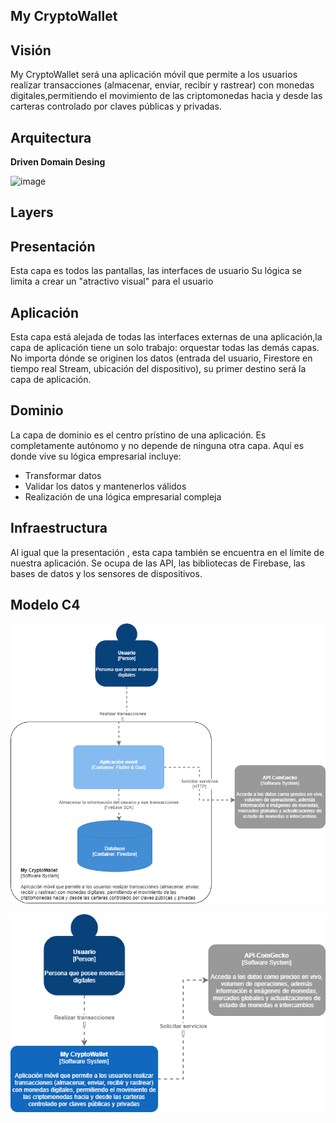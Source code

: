 ## My CryptoWallet


## Visión

My CryptoWallet será una aplicación móvil que permite a los usuarios realizar  transacciones (almacenar, enviar, recibir y rastrear) con monedas digitales,permitiendo el movimiento de las criptomonedas hacia y desde las carteras controlado por claves públicas y privadas.

## Arquitectura
**Driven Domain Desing**

![image](https://user-images.githubusercontent.com/65565908/123196751-1b0a0800-d470-11eb-981b-f1283bef0052.png)

## Layers

## Presentación

Esta capa es todos las pantallas, las interfaces de usuario Su lógica se limita a crear un "atractivo visual" para el usuario

## Aplicación

Esta capa está alejada de todas las interfaces externas de una aplicación,la capa de aplicación tiene un solo trabajo: orquestar todas las demás capas. No importa dónde se originen los datos (entrada del usuario, Firestore en tiempo real  Stream, ubicación del dispositivo), su  primer destino será la capa de aplicación.

## Dominio

La capa de dominio es el  centro prístino  de una aplicación. Es completamente autónomo y  no  depende de ninguna otra capa. Aquí es donde vive su lógica empresarial incluye:
- Transformar datos
- Validar los datos y mantenerlos válidos
- Realización de una lógica empresarial compleja

## Infraestructura 

Al igual que la  presentación , esta capa también se encuentra en el límite de nuestra aplicación. Se ocupa de las API, las bibliotecas de Firebase, las bases de datos y los sensores de dispositivos.

## Modelo C4


![image](https://github.com/marcmacias96/crypto-wallet/blob/master/Modelo%20C4%20myCryptoWallet-Contenedor.png)

![image](https://github.com/marcmacias96/crypto-wallet/blob/master/Modelo%20C4%20myCryptoWallet-Contexto.png)

